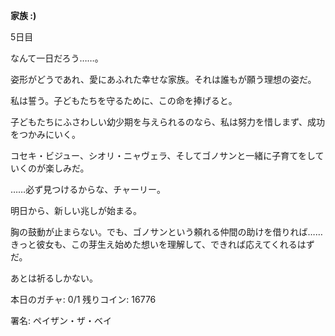 <!-- title: ベイの日記帳: 5日目 -->

**家族 :)**

5日目

なんて一日だろう……。

姿形がどうであれ、愛にあふれた幸せな家族。それは誰もが願う理想の姿だ。

私は誓う。子どもたちを守るために、この命を捧げると。

子どもたちにふさわしい幼少期を与えられるのなら、私は努力を惜しまず、成功をつかみにいく。

コセキ・ビジュー、シオリ・ニャヴェラ、そしてゴノサンと一緒に子育てをしていくのが楽しみだ。

……必ず見つけるからな、チャーリー。

明日から、新しい兆しが始まる。

胸の鼓動が止まらない。でも、ゴノサンという頼れる仲間の助けを借りれば……きっと彼女も、この芽生え始めた想いを理解して、できれば応えてくれるはずだ。

あとは祈るしかない。

本日のガチャ: 0/1
残りコイン: 16776

署名:
ペイザン・ザ・ベイ
